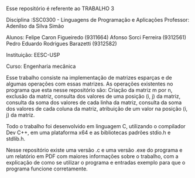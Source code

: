 Esse repositório é referente ao TRABALHO 3

Disciplina :SSC0300 - Linguagens de Programação e Aplicações
Professor: Adenilso da Silva Simão

Alunos: Felipe Caron Figueiredo (9311664)
	Afonso Sorci Ferreira (9312561)
	Pedro Eduardo Rodrigues Barazetti (9312582)
	
Instituição: EESC-USP

Curso: Engenharia mecânica

Esse trabalho consiste na implementação de matrizes esparças e de algumas operações com essas matrizes.
As operações existentes no programa que esta nesse repositório são: 
	Criação da matriz m por n,
	exclusão da matriz,
	consulta dos valores de uma posição (i, j) da matriz,
	consulta da soma dos valores de cada linha da matriz,
	consulta da soma dos valores de cada coluna da matriz,
	atribuição de um valor na posição (i, j) da matriz.

Todo o trabalho foi desenvolvido em linguagem C, utilizando o compilador Dev C++, em uma plataforma x64 e as bibliotecas padrões stdio.h e stdlib.h.

Nesse repositório existe uma versão .c e uma versão .exe do programa e um relatório em PDF com maiores informações sobre o trabalho,
com a explicação de como se utilizar o programa e entradas exemplo para que o programa funcione corretamente.
